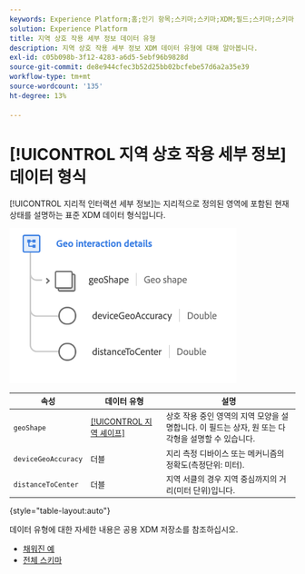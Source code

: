 ```yaml
---
keywords: Experience Platform;홈;인기 항목;스키마;스키마;XDM;필드;스키마;스키마;비콘;상호 작용 세부 정보;데이터 유형;데이터 유형;데이터 유형;
solution: Experience Platform
title: 지역 상호 작용 세부 정보 데이터 유형
description: 지역 상호 작용 세부 정보 XDM 데이터 유형에 대해 알아봅니다.
exl-id: c05b098b-3f12-4283-a6d5-5ebf96b9828d
source-git-commit: de8e944cfec3b52d25bb02bcfebe57d6a2a35e39
workflow-type: tm+mt
source-wordcount: '135'
ht-degree: 13%

---
```


# [!UICONTROL 지역 상호 작용 세부 정보] 데이터 형식

[!UICONTROL 지리적 인터랙션 세부 정보]는 지리적으로 정의된 영역에 포함된 현재 상태를 설명하는 표준 XDM 데이터 형식입니다.

<img src="../images/data-types/geo-interaction-details.png" width="400" /><br />

| 속성 | 데이터 유형 | 설명 |
| --- | --- | --- |
| `geoShape` | [[!UICONTROL 지역 셰이프]](./geo-shape.md) | 상호 작용 중인 영역의 지역 모양을 설명합니다. 이 필드는 상자, 원 또는 다각형을 설명할 수 있습니다. |
| `deviceGeoAccuracy` | 더블 | 지리 측정 디바이스 또는 메커니즘의 정확도(측정단위: 미터). |
| `distanceToCenter` | 더블 | 지역 서클의 경우 지역 중심까지의 거리(미터 단위)입니다. |

{style="table-layout:auto"}

데이터 유형에 대한 자세한 내용은 공용 XDM 저장소를 참조하십시오.

* [채워진 예](https://github.com/adobe/xdm/blob/master/components/datatypes/geo-interaction-details.example.1.json)
* [전체 스키마](https://github.com/adobe/xdm/blob/master/components/datatypes/geo-interaction-details.schema.json)
